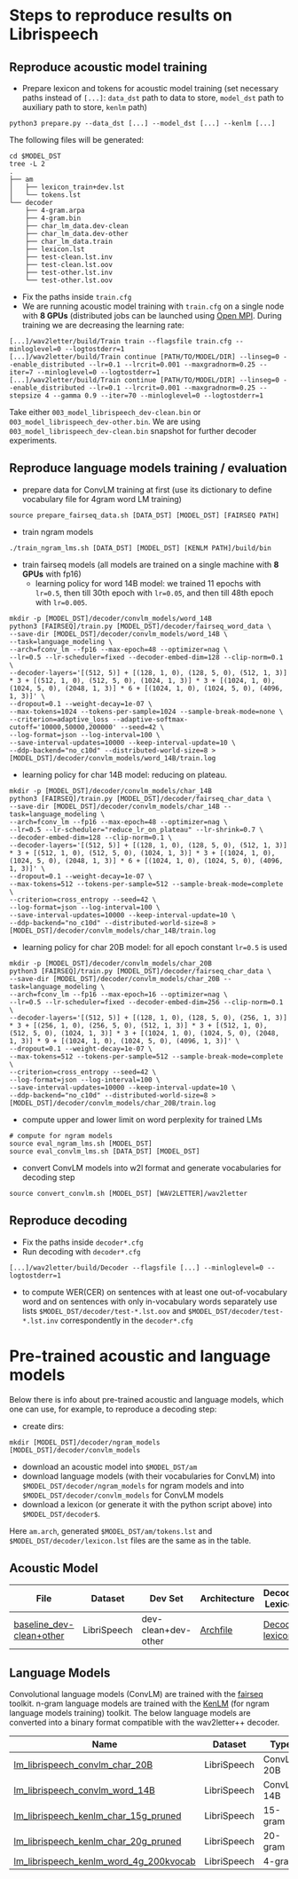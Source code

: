 # Steps to reproduce results on Librispeech

## Reproduce acoustic model training
- Prepare lexicon and tokens for acoustic model training (set necessary paths instead of `[...]`: `data_dst` path to data to store, `model_dst` path to auxiliary path to store, `kenlm` path)
```
python3 prepare.py --data_dst [...] --model_dst [...] --kenlm [...]
```
The following files will be generated:
```
cd $MODEL_DST
tree -L 2
.
├── am
│   ├── lexicon_train+dev.lst
│   └── tokens.lst
└── decoder
    ├── 4-gram.arpa
    ├── 4-gram.bin
    ├── char_lm_data.dev-clean
    ├── char_lm_data.dev-other
    ├── char_lm_data.train
    ├── lexicon.lst
    ├── test-clean.lst.inv
    ├── test-clean.lst.oov
    ├── test-other.lst.inv
    └── test-other.lst.oov

```
- Fix the paths inside `train.cfg`
- We are running acoustic model training with `train.cfg` on a single node with **8 GPUs** (distributed jobs can be launched using [Open MPI](https://www.open-mpi.org/). During training we are decreasing the learning rate:
```
[...]/wav2letter/build/Train train --flagsfile train.cfg --minloglevel=0 --logtostderr=1
[...]/wav2letter/build/Train continue [PATH/TO/MODEL/DIR] --linseg=0 --enable_distributed --lr=0.1 --lrcrit=0.001 --maxgradnorm=0.25 --iter=7 --minloglevel=0 --logtostderr=1
[...]/wav2letter/build/Train continue [PATH/TO/MODEL/DIR] --linseg=0 --enable_distributed --lr=0.1 --lrcrit=0.001 --maxgradnorm=0.25 --stepsize 4 --gamma 0.9 --iter=70 --minloglevel=0 --logtostderr=1
```
Take either `003_model_librispeech_dev-clean.bin` or `003_model_librispeech_dev-other.bin`. We are using `003_model_librispeech_dev-clean.bin` snapshot for further decoder experiments.

## Reproduce language models training / evaluation

- prepare data for ConvLM training at first (use its dictionary to define vocabulary file for 4gram word LM training)
```
source prepare_fairseq_data.sh [DATA_DST] [MODEL_DST] [FAIRSEQ PATH]
```
- train ngram models
```
./train_ngram_lms.sh [DATA_DST] [MODEL_DST] [KENLM PATH]/build/bin
```
- train fairseq models (all models are trained on a single machine with **8 GPUs** with fp16)
  - learning policy for word 14B model: we trained 11 epochs with `lr=0.5`, then till 30th epoch with `lr=0.05`, and then till 48th epoch with `lr=0.005`.
```
mkdir -p [MODEL_DST]/decoder/convlm_models/word_14B
python3 [FAIRSEQ]/train.py [MODEL_DST]/decoder/fairseq_word_data \
--save-dir [MODEL_DST]/decoder/convlm_models/word_14B \
--task=language_modeling \
--arch=fconv_lm --fp16 --max-epoch=48 --optimizer=nag \
--lr=0.5 --lr-scheduler=fixed --decoder-embed-dim=128 --clip-norm=0.1 \
--decoder-layers='[(512, 5)] + [(128, 1, 0), (128, 5, 0), (512, 1, 3)] * 3 + [(512, 1, 0), (512, 5, 0), (1024, 1, 3)] * 3 + [(1024, 1, 0), (1024, 5, 0), (2048, 1, 3)] * 6 + [(1024, 1, 0), (1024, 5, 0), (4096, 1, 3)]' \
--dropout=0.1 --weight-decay=1e-07 \
--max-tokens=1024 --tokens-per-sample=1024 --sample-break-mode=none \
--criterion=adaptive_loss --adaptive-softmax-cutoff='10000,50000,200000' --seed=42 \
--log-format=json --log-interval=100 \
--save-interval-updates=10000 --keep-interval-update=10 \
--ddp-backend="no_c10d" --distributed-world-size=8 > [MODEL_DST]/decoder/convlm_models/word_14B/train.log
```
  - learning policy for char 14B model: reducing on plateau.
```
mkdir -p [MODEL_DST]/decoder/convlm_models/char_14B
python3 [FAIRSEQ]/train.py [MODEL_DST]/decoder/fairseq_char_data \
--save-dir [MODEL_DST]/decoder/convlm_models/char_14B --task=language_modeling \
--arch=fconv_lm --fp16 --max-epoch=48 --optimizer=nag \
--lr=0.5 --lr-scheduler="reduce_lr_on_plateau" --lr-shrink=0.7 \
--decoder-embed-dim=128 --clip-norm=0.1 \
--decoder-layers='[(512, 5)] + [(128, 1, 0), (128, 5, 0), (512, 1, 3)] * 3 + [(512, 1, 0), (512, 5, 0), (1024, 1, 3)] * 3 + [(1024, 1, 0), (1024, 5, 0), (2048, 1, 3)] * 6 + [(1024, 1, 0), (1024, 5, 0), (4096, 1, 3)]' \
--dropout=0.1 --weight-decay=1e-07 \
--max-tokens=512 --tokens-per-sample=512 --sample-break-mode=complete \
--criterion=cross_entropy --seed=42 \
--log-format=json --log-interval=100 \
--save-interval-updates=10000 --keep-interval-update=10 \
--ddp-backend="no_c10d" --distributed-world-size=8 > [MODEL_DST]/decoder/convlm_models/char_14B/train.log
```
  - learning policy for char 20B model: for all epoch constant `lr=0.5` is used
```
mkdir -p [MODEL_DST]/decoder/convlm_models/char_20B
python3 [FAIRSEQ]/train.py [MODEL_DST]/decoder/fairseq_char_data \
--save-dir [MODEL_DST]/decoder/convlm_models/char_20B --task=language_modeling \
--arch=fconv_lm --fp16 --max-epoch=16 --optimizer=nag \
--lr=0.5 --lr-scheduler=fixed --decoder-embed-dim=256 --clip-norm=0.1 \
--decoder-layers='[(512, 5)] + [(128, 1, 0), (128, 5, 0), (256, 1, 3)] * 3 + [(256, 1, 0), (256, 5, 0), (512, 1, 3)] * 3 + [(512, 1, 0), (512, 5, 0), (1024, 1, 3)] * 3 + [(1024, 1, 0), (1024, 5, 0), (2048, 1, 3)] * 9 + [(1024, 1, 0), (1024, 5, 0), (4096, 1, 3)]' \
--dropout=0.1 --weight-decay=1e-07 \
--max-tokens=512 --tokens-per-sample=512 --sample-break-mode=complete \
--criterion=cross_entropy --seed=42 \
--log-format=json --log-interval=100 \
--save-interval-updates=10000 --keep-interval-update=10 \
--ddp-backend="no_c10d" --distributed-world-size=8 > [MODEL_DST]/decoder/convlm_models/char_20B/train.log
```
- compute upper and lower limit on word perplexity for trained LMs
```
# compute for ngram models
source eval_ngram_lms.sh [MODEL_DST]
source eval_convlm_lms.sh [DATA_DST] [MODEL_DST]
```

- convert ConvLM models into w2l format and generate vocabularies for decoding step
```
source convert_convlm.sh [MODEL_DST] [WAV2LETTER]/wav2letter
```

## Reproduce decoding
- Fix the paths inside `decoder*.cfg`
- Run decoding with `decoder*.cfg`
```
[...]/wav2letter/build/Decoder --flagsfile [...] --minloglevel=0 --logtostderr=1
```
- to compute WER(CER) on sentences with at least one out-of-vocabulary word and
on sentences with only in-vocabulary words separately use lists `$MODEL_DST/decoder/test-*.lst.oov` and `$MODEL_DST/decoder/test-*.lst.inv` correspondently in the `decoder*.cfg`


# Pre-trained acoustic and language models
Below there is info about pre-trained acoustic and language models, which one can use, for example, to reproduce a decoding step:
- create dirs:
```
mkdir [MODEL_DST]/decoder/ngram_models [MODEL_DST]/decoder/convlm_models
```
- download an acoustic model into `$MODEL_DST/am`
- download language models (with their vocabularies for ConvLM) into `$MODEL_DST/decoder/ngram_models` for ngram models and into `$MODEL_DST/decoder/convlm_models` for ConvLM models
- download a lexicon (or generate it with the python script above) into `$MODEL_DST/decoder$`.

Here `am.arch`, generated `$MODEL_DST/am/tokens.lst` and `$MODEL_DST/decoder/lexicon.lst` files are the same as in the table.

## Acoustic Model
| File | Dataset | Dev Set | Architecture | Decoder Lexicon | Tokens |
| - | - | - | - | - | - |
| [baseline_dev-clean+other](https://dl.fbaipublicfiles.com/wav2letter/lexicon_free/librispeech/models/am/baseline_dev-clean%2Bother.bin) | LibriSpeech | dev-clean+dev-other | [Archfile](https://dl.fbaipublicfiles.com/wav2letter/lexicon_free/librispeech/am.arch) | [Decoder lexicon](https://dl.fbaipublicfiles.com/wav2letter/lexicon_free/librispeech/lexicon.lst) | [Tokens](https://dl.fbaipublicfiles.com/wav2letter/lexicon_free/librispeech/tokens.lst) |

## Language Models

Convolutional language models (ConvLM) are trained with the [fairseq](https://github.com/pytorch/fairseq) toolkit. n-gram language models are trained with the [KenLM](https://github.com/kpu/kenlm) (for ngram language models training) toolkit. The below language models are converted into a binary format compatible with the wav2letter++ decoder.

| Name |	Dataset | Type | Vocab |
| - | - | - | - |
[lm_librispeech_convlm_char_20B](https://dl.fbaipublicfiles.com/wav2letter/lexicon_free/librispeech/models/lm/lm_librispeech_convlm_char_20B.bin) | LibriSpeech | ConvLM 20B | [LM Vocab](https://dl.fbaipublicfiles.com/wav2letter/lexicon_free/librispeech/models/lm/lm_librispeech_convlm_char_20B.vocab)
[lm_librispeech_convlm_word_14B](https://dl.fbaipublicfiles.com/wav2letter/lexicon_free/librispeech/models/lm/lm_librispeech_convlm_word_14B.bin) | LibriSpeech | ConvLM 14B | [LM Vocab](https://dl.fbaipublicfiles.com/wav2letter/lexicon_free/librispeech/models/lm/lm_librispeech_convlm_word_14B.vocab)
[lm_librispeech_kenlm_char_15g_pruned](https://dl.fbaipublicfiles.com/wav2letter/lexicon_free/librispeech/models/lm/lm_librispeech_kenlm_char_15g_pruned.bin) | LibriSpeech | 15-gram | -
[lm_librispeech_kenlm_char_20g_pruned](https://dl.fbaipublicfiles.com/wav2letter/lexicon_free/librispeech/models/lm/lm_librispeech_kenlm_char_20g_pruned.bin) | LibriSpeech | 20-gram | -
[lm_librispeech_kenlm_word_4g_200kvocab](https://dl.fbaipublicfiles.com/wav2letter/lexicon_free/librispeech/models/lm/lm_librispeech_kenlm_word_4g_200kvocab.bin) | LibriSpeech | 4-gram | -
